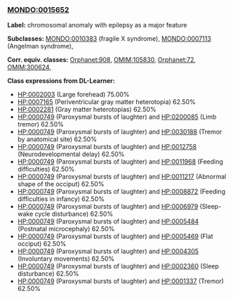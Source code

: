 
### [MONDO:0015652](http://purl.obolibrary.org/obo/MONDO_0015652)
**Label:** chromosomal anomaly with epilepsy as a major feature

**Subclasses:** [MONDO:0010383](http://purl.obolibrary.org/obo/MONDO_0010383) (fragile X syndrome), [MONDO:0007113](http://purl.obolibrary.org/obo/MONDO_0007113) (Angelman syndrome), 

**Corr. equiv. classes:** [Orphanet:908](http://www.orpha.net/ORDO/Orphanet_908), [OMIM:105830](http://purl.obolibrary.org/obo/OMIM_105830), [Orphanet:72](http://www.orpha.net/ORDO/Orphanet_72), [OMIM:300624](http://purl.obolibrary.org/obo/OMIM_300624), 

**Class expressions from DL-Learner:**

- [HP:0002003](http://purl.obolibrary.org/obo/HP_0002003) (Large forehead) 75.00%
- [HP:0007165](http://purl.obolibrary.org/obo/HP_0007165) (Periventricular gray matter heterotopia) 62.50%
- [HP:0002281](http://purl.obolibrary.org/obo/HP_0002281) (Gray matter heterotopias) 62.50%
- [HP:0000749](http://purl.obolibrary.org/obo/HP_0000749) (Paroxysmal bursts of laughter) and [HP:0200085](http://purl.obolibrary.org/obo/HP_0200085) (Limb tremor) 62.50%
- [HP:0000749](http://purl.obolibrary.org/obo/HP_0000749) (Paroxysmal bursts of laughter) and [HP:0030188](http://purl.obolibrary.org/obo/HP_0030188) (Tremor by anatomical site) 62.50%
- [HP:0000749](http://purl.obolibrary.org/obo/HP_0000749) (Paroxysmal bursts of laughter) and [HP:0012758](http://purl.obolibrary.org/obo/HP_0012758) (Neurodevelopmental delay) 62.50%
- [HP:0000749](http://purl.obolibrary.org/obo/HP_0000749) (Paroxysmal bursts of laughter) and [HP:0011968](http://purl.obolibrary.org/obo/HP_0011968) (Feeding difficulties) 62.50%
- [HP:0000749](http://purl.obolibrary.org/obo/HP_0000749) (Paroxysmal bursts of laughter) and [HP:0011217](http://purl.obolibrary.org/obo/HP_0011217) (Abnormal shape of the occiput) 62.50%
- [HP:0000749](http://purl.obolibrary.org/obo/HP_0000749) (Paroxysmal bursts of laughter) and [HP:0008872](http://purl.obolibrary.org/obo/HP_0008872) (Feeding difficulties in infancy) 62.50%
- [HP:0000749](http://purl.obolibrary.org/obo/HP_0000749) (Paroxysmal bursts of laughter) and [HP:0006979](http://purl.obolibrary.org/obo/HP_0006979) (Sleep-wake cycle disturbance) 62.50%
- [HP:0000749](http://purl.obolibrary.org/obo/HP_0000749) (Paroxysmal bursts of laughter) and [HP:0005484](http://purl.obolibrary.org/obo/HP_0005484) (Postnatal microcephaly) 62.50%
- [HP:0000749](http://purl.obolibrary.org/obo/HP_0000749) (Paroxysmal bursts of laughter) and [HP:0005469](http://purl.obolibrary.org/obo/HP_0005469) (Flat occiput) 62.50%
- [HP:0000749](http://purl.obolibrary.org/obo/HP_0000749) (Paroxysmal bursts of laughter) and [HP:0004305](http://purl.obolibrary.org/obo/HP_0004305) (Involuntary movements) 62.50%
- [HP:0000749](http://purl.obolibrary.org/obo/HP_0000749) (Paroxysmal bursts of laughter) and [HP:0002360](http://purl.obolibrary.org/obo/HP_0002360) (Sleep disturbance) 62.50%
- [HP:0000749](http://purl.obolibrary.org/obo/HP_0000749) (Paroxysmal bursts of laughter) and [HP:0001337](http://purl.obolibrary.org/obo/HP_0001337) (Tremor) 62.50%


